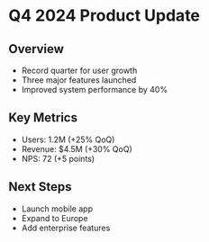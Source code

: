 # Q4 2024 Product Update

## Overview
- Record quarter for user growth
- Three major features launched
- Improved system performance by 40%

## Key Metrics
- Users: 1.2M (+25% QoQ)
- Revenue: $4.5M (+30% QoQ)
- NPS: 72 (+5 points)

## Next Steps
- Launch mobile app
- Expand to Europe
- Add enterprise features